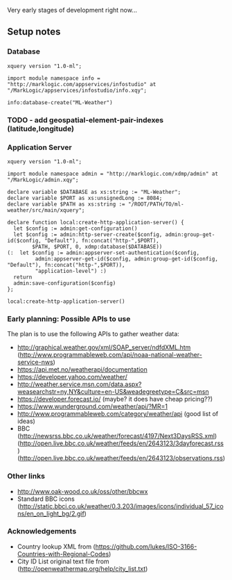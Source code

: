 Very early stages of development right now...

## Setup notes

### Database 

```xquery
xquery version "1.0-ml";

import module namespace info = "http://marklogic.com/appservices/infostudio" at "/MarkLogic/appservices/infostudio/info.xqy";

info:database-create("ML-Weather")
```

### TODO - add geospatial-element-pair-indexes (latitude,longitude)

### Application Server

```xquery
xquery version "1.0-ml";

import module namespace admin = "http://marklogic.com/xdmp/admin" at "/MarkLogic/admin.xqy";

declare variable $DATABASE as xs:string := "ML-Weather";
declare variable $PORT as xs:unsignedLong := 8084;
declare variable $PATH as xs:string := "/ROOT/PATH/TO/ml-weather/src/main/xquery";

declare function local:create-http-application-server() {
  let $config := admin:get-configuration()
  let $config := admin:http-server-create($config, admin:group-get-id($config, "Default"), fn:concat("http-",$PORT),
        $PATH, $PORT, 0, xdmp:database($DATABASE))
(:  let $config := admin:appserver-set-authentication($config,
         admin:appserver-get-id($config, admin:group-get-id($config, "Default"), fn:concat("http-",$PORT)),
         "application-level") :)
  return
  admin:save-configuration($config)
};

local:create-http-application-server()
```

### Early planning: Possible APIs to use

The plan is to use the following APIs to gather weather data:

- http://graphical.weather.gov/xml/SOAP_server/ndfdXML.htm (http://www.programmableweb.com/api/noaa-national-weather-service-nws)
- https://api.met.no/weatherapi/documentation
- https://developer.yahoo.com/weather/
- http://weather.service.msn.com/data.aspx?weasearchstr=ny,NY&culture=en-US&weadegreetype=C&src=msn
- https://developer.forecast.io/ (maybe? it does have cheap pricing??)
- https://www.wunderground.com/weather/api/?MR=1
- http://www.programmableweb.com/category/weather/api (good list of ideas)
- BBC (http://newsrss.bbc.co.uk/weather/forecast/4197/Next3DaysRSS.xml) (http://open.live.bbc.co.uk/weather/feeds/en/2643123/3dayforecast.rss) (http://open.live.bbc.co.uk/weather/feeds/en/2643123/observations.rss)

### Other links
- http://www.oak-wood.co.uk/oss/other/bbcwx
- Standard BBC icons (http://static.bbci.co.uk/weather/0.3.203/images/icons/individual_57_icons/en_on_light_bg/2.gif)

### Acknowledgements
- Country lookup XML from (https://github.com/lukes/ISO-3166-Countries-with-Regional-Codes)
- City ID List original text file from (http://openweathermap.org/help/city_list.txt)